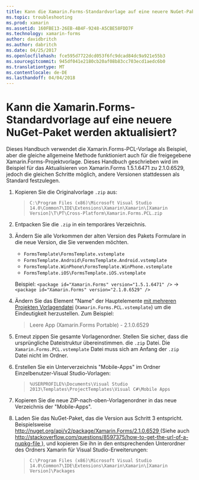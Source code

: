 ```yaml
---
title: Kann die Xamarin.Forms-Standardvorlage auf eine neuere NuGet-Paket werden aktualisiert?
ms.topic: troubleshooting
ms.prod: xamarin
ms.assetid: 160FBE13-26EB-4B4F-9248-A5CBE58FDD7F
ms.technology: xamarin-forms
author: davidbritch
ms.author: dabritch
ms.date: 04/25/2017
ms.openlocfilehash: fce595d7722dcd053f6fc9dcad84dc9a921e55b3
ms.sourcegitcommit: 945df041e2180cb20af08b83cc703ecd1aedc6b0
ms.translationtype: MT
ms.contentlocale: de-DE
ms.lasthandoff: 04/04/2018
---
```

# <a name="can-i-update-the-xamarinforms-default-template-to-a-newer-nuget-package"></a>Kann die Xamarin.Forms-Standardvorlage auf eine neuere NuGet-Paket werden aktualisiert?

Dieses Handbuch verwendet die Xamarin.Forms-PCL-Vorlage als Beispiel, aber die gleiche allgemeine Methode funktioniert auch für die freigegebene Xamarin.Forms-Projektvorlage. Dieses Handbuch geschrieben wird im Beispiel für das Aktualisieren von Xamarin.Forms 1.5.1.6471 zu 2.1.0.6529, jedoch die gleichen Schritte möglich, andere Versionen stattdessen als Standard festzulegen.

1.  Kopieren Sie die Originalvorlage `.zip` aus:

    > `C:\Program Files (x86)\Microsoft Visual Studio 14.0\Common7\IDE\Extensions\Xamarin\Xamarin\[Xamarin Version]\T\PT\Cross-Platform\Xamarin.Forms.PCL.zip`

2.  Entpacken Sie die `.zip` in ein temporäres Verzeichnis.

3.  Ändern Sie alle Vorkommen der alten Version des Pakets Formulare in die neue Version, die Sie verwenden möchten.
    *   `FormsTemplate\FormsTemplate.vstemplate`
    *   `FormsTemplate.Android\FormsTemplate.Android.vstemplate`
    *   `FormsTemplate.WinPhone\FormsTemplate.WinPhone.vstemplate`
    *   `FormsTemplate.iOS\FormsTemplate.iOS.vstemplate`

    Beispiel: `<package id="Xamarin.Forms" version="1.5.1.6471" />` -> `<package id="Xamarin.Forms" version="2.1.0.6529" />`

4.  Ändern Sie das Element "Name" der Hauptelemente [mit mehreren Projekten Vorlagendatei](http://msdn.microsoft.com/library/ms185308.aspx) (`Xamarin.Forms.PCL.vstemplate`) um die Eindeutigkeit herzustellen. Zum Beispiel:
    > <Name>Leere App (Xamarin.Forms Portable) - 2.1.0.6529</Name>

5.  Erneut zippen Sie gesamte Vorlagenordner. Stellen Sie sicher, dass die ursprüngliche Dateistruktur übereinstimmen. die `.zip` Datei. Die `Xamarin.Forms.PCL.vstemplate` Datei muss sich am Anfang der `.zip` Datei nicht im Ordner.

6.  Erstellen Sie ein Unterverzeichnis "Mobile-Apps" im Ordner Einzelbenutzer-Visual Studio-Vorlagen:
    > `%USERPROFILE%\Documents\Visual Studio 2013\Templates\ProjectTemplates\Visual C#\Mobile Apps`

7.  Kopieren Sie die neue ZIP-nach-oben-Vorlagenordner in das neue Verzeichnis der "Mobile-Apps".

8.  Laden Sie das NuGet-Paket, das die Version aus Schritt 3 entspricht. Beispielsweise [ http://nuget.org/api/v2/package/Xamarin.Forms/2.1.0.6529 ](http://nuget.org/api/v2/package/Xamarin.Forms/2.1.0.6529) (Siehe auch [ http://stackoverflow.com/questions/8597375/how-to-get-the-url-of-a-nupkg-file ](http://stackoverflow.com/questions/8597375/how-to-get-the-url-of-a-nupkg-file)), und kopieren Sie ihn in den entsprechenden Unterordner des Ordners Xamarin für Visual Studio-Erweiterungen:
    > `C:\Program Files (x86)\Microsoft Visual Studio 14.0\Common7\IDE\Extensions\Xamarin\Xamarin\[Xamarin Version]\Packages`
